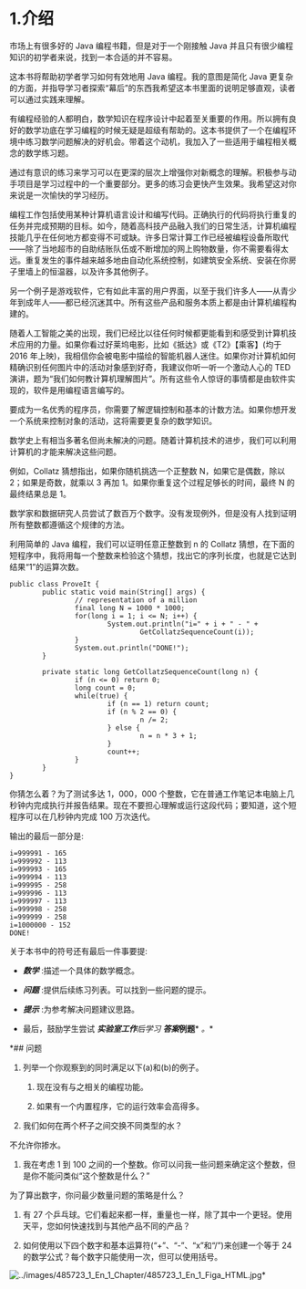 # 1.介绍

市场上有很多好的 Java 编程书籍，但是对于一个刚接触 Java 并且只有很少编程知识的初学者来说，找到一本合适的并不容易。

这本书将帮助初学者学习如何有效地用 Java 编程。我的意图是简化 Java 更复杂的方面，并指导学习者探索“幕后”的东西我希望这本书里面的说明足够直观，读者可以通过实践来理解。

有编程经验的人都明白，数学知识在程序设计中起着至关重要的作用。所以拥有良好的数学功底在学习编程的时候无疑是超级有帮助的。这本书提供了一个在编程环境中练习数学问题解决的好机会。带着这个动机，我加入了一些适用于编程相关概念的数学练习题。

通过有意识的练习来学习可以在更深的层次上增强你对新概念的理解。积极参与动手项目是学习过程中的一个重要部分。更多的练习会更快产生效果。我希望这对你来说是一次愉快的学习经历。

编程工作包括使用某种计算机语言设计和编写代码。正确执行的代码将执行重复的任务并完成预期的目标。如今，随着高科技产品融入我们的日常生活，计算机编程技能几乎在任何地方都变得不可或缺。许多日常计算工作已经被编程设备所取代——除了当地超市的自助结账队伍或不断增加的网上购物数量，你不需要看得太远。重复发生的事件越来越多地由自动化系统控制，如建筑安全系统、安装在你房子里墙上的恒温器，以及许多其他例子。

另一个例子是游戏软件，它有如此丰富的用户界面，以至于我们许多人——从青少年到成年人——都已经沉迷其中。所有这些产品和服务本质上都是由计算机编程构建的。

随着人工智能之美的出现，我们已经比以往任何时候都更能看到和感受到计算机技术应用的力量。如果你看过好莱坞电影，比如《抵达》或《T2》【乘客】(均于 2016 年上映)，我相信你会被电影中描绘的智能机器人迷住。如果你对计算机如何精确识别任何图片中的活动对象感到好奇，我建议你听一听一个激动人心的 TED 演讲，题为“我们如何教计算机理解图片”。所有这些令人惊讶的事情都是由软件实现的，软件是用编程语言编写的。

要成为一名优秀的程序员，你需要了解逻辑控制和基本的计数方法。如果你想开发一个系统来控制对象的活动，这将需要更复杂的数学知识。

数学史上有相当多著名但尚未解决的问题。随着计算机技术的进步，我们可以利用计算机的才能来解决这些问题。

例如，Collatz 猜想指出，如果你随机挑选一个正整数 N，如果它是偶数，除以 2；如果是奇数，就乘以 3 再加 1。如果你重复这个过程足够长的时间，最终 N 的最终结果总是 1。

数学家和数据研究人员尝试了数百万个数字。没有发现例外，但是没有人找到证明所有整数都遵循这个规律的方法。

利用简单的 Java 编程，我们可以证明任意正整数到 n 的 Collatz 猜想，在下面的短程序中，我将用每一个整数来检验这个猜想，找出它的序列长度，也就是它达到结果“1”的运算次数。

```
public class ProveIt {
        public static void main(String[] args) {
                // representation of a million
                final long N = 1000 * 1000;
                for(long i = 1; i <= N; i++) {
                        System.out.println("i=" + i + " - " +
                                GetCollatzSequenceCount(i));
                }
                System.out.println("DONE!");
        }

        private static long GetCollatzSequenceCount(long n) {
                if (n <= 0) return 0;
                long count = 0;
                while(true) {
                        if (n == 1) return count;
                        if (n % 2 == 0) {
                                n /= 2;
                        } else {
                                n = n * 3 + 1;
                        }
                        count++;
                }
        }
}

```

你猜怎么着？为了测试多达 1，000，000 个整数，它在普通工作笔记本电脑上几秒钟内完成执行并报告结果。现在不要担心理解或运行这段代码；要知道，这个短程序可以在几秒钟内完成 100 万次迭代。

输出的最后一部分是:

```
i=999991 - 165
i=999992 - 113
i=999993 - 165
i=999994 - 113
i=999995 - 258
i=999996 - 113
i=999997 - 113
i=999998 - 258
i=999999 - 258
i=1000000 - 152
DONE!

```

关于本书中的符号还有最后一件事要提:

*   ***数学*** :描述一个具体的数学概念。

*   ***问题*** :提供后续练习列表。可以找到一些问题的提示。

*   ***提示*** :为参考解决问题建议思路。

*   最后，鼓励学生尝试 ***实验室工作****后学习 ***答案******例题*** *。**

 *## 问题

1.  列举一个你观察到的同时满足以下(a)和(b)的例子。
    1.  现在没有与之相关的编程功能。

    2.  如果有一个内置程序，它的运行效率会高得多。

2.  我们如何在两个杯子之间交换不同类型的水？

不允许你掺水。

1.  我在考虑 1 到 100 之间的一个整数。你可以问我一些问题来确定这个整数，但是你不能问类似“这个整数是什么？”

为了算出数字，你问最少数量问题的策略是什么？

1.  有 27 个乒乓球。它们看起来都一样，重量也一样，除了其中一个更轻。使用天平，您如何快速找到与其他产品不同的产品？

2.  如何使用以下四个数字和基本运算符(“+”、“-”、“x”和“/”)来创建一个等于 24 的数学公式？每个数字只能使用一次，但可以使用括号。

![../images/485723_1_En_1_Chapter/485723_1_En_1_Figa_HTML.jpg](../images/485723_1_En_1_Chapter/485723_1_En_1_Figa_HTML.jpg)*